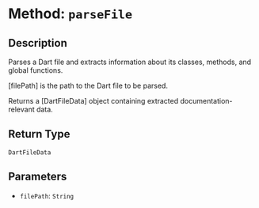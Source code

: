 # Method: `parseFile`

## Description

Parses a Dart file and extracts information about its classes, methods, and global functions.

 [filePath] is the path to the Dart file to be parsed.

 Returns a [DartFileData] object containing extracted documentation-relevant data.

## Return Type
`DartFileData`

## Parameters

- `filePath`: `String`
